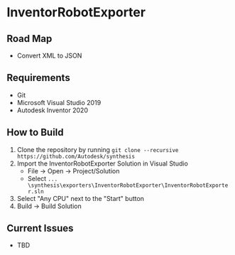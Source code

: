 # InventorRobotExporter

## Road Map
* Convert XML to JSON

## Requirements
* Git
* Microsoft Visual Studio 2019
* Autodesk Inventor 2020

## How to Build
1) Clone the repository by running `git clone --recursive https://github.com/Autodesk/synthesis`
2) Import the InventorRobotExporter Solution in Visual Studio
   - File -> Open -> Project/Solution
   - Select `... \synthesis\exporters\InventorRobotExporter\InventorRobotExporter.sln`
3) Select "Any CPU" next to the "Start" button
4) Build -> Build Solution

## Current Issues
* TBD
